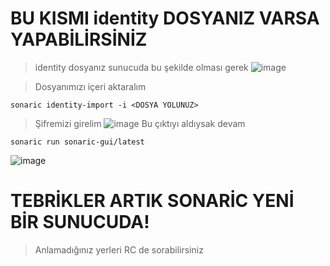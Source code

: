 # BU KISMI identity DOSYANIZ VARSA YAPABİLİRSİNİZ

> identity dosyanız sunucuda bu şekilde olması gerek
![image](https://github.com/user-attachments/assets/100cfef5-0c43-4afd-a07c-05c94879f49e)

> Dosyanımızı içeri aktaralım

```console
sonaric identity-import -i <DOSYA YOLUNUZ>
````
> Şifremizi girelim
![image](https://github.com/user-attachments/assets/5fd88b3d-c07b-4790-9490-4f78e5871061)
> Bu çıktıyı aldıysak devam

```console
sonaric run sonaric-gui/latest
````
![image](https://github.com/user-attachments/assets/daba3408-29b7-4491-8942-4464264172cd)

# TEBRİKLER ARTIK SONARİC YENİ BİR SUNUCUDA!
> Anlamadığınız yerleri RC de sorabilirsiniz
